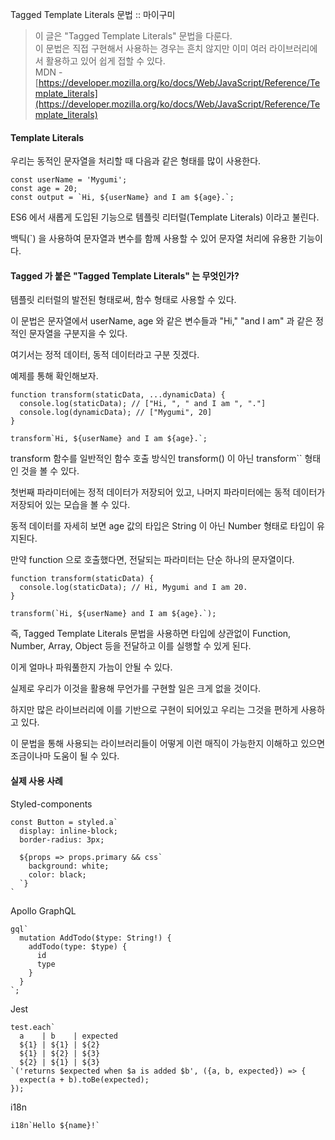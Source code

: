 ﻿
[](https://mygumi.tistory.com/395)

Tagged Template Literals 문법 :: 마이구미


> 이 글은 "Tagged Template Literals" 문법을 다룬다.  
> 이 문법은 직접 구현해서 사용하는 경우는 흔치 않지만 이미 여러 라이브러리에서 활용하고 있어 쉽게 접할 수 있다.  
> MDN -  [https://developer.mozilla.org/ko/docs/Web/JavaScript/Reference/Template_literals](https://developer.mozilla.org/ko/docs/Web/JavaScript/Reference/Template_literals)

#### Template Literals

우리는 동적인 문자열을 처리할 때 다음과 같은 형태를 많이 사용한다.

```
const userName = 'Mygumi';
const age = 20;
const output = `Hi, ${userName} and I am ${age}.`;
```

ES6 에서 새롭게 도입된 기능으로 템플릿 리터럴(Template Literals) 이라고 불린다.

백틱(`) 을 사용하여 문자열과 변수를 함께 사용할 수 있어 문자열 처리에 유용한 기능이다.

#### Tagged 가 붙은 "Tagged Template Literals" 는 무엇인가?

템플릿 리터럴의 발전된 형태로써, 함수 형태로 사용할 수 있다.

이 문법은 문자열에서 userName, age 와 같은 변수들과 "Hi," "and I am" 과 같은 정적인 문자열을 구분지을 수 있다.

여기서는 정적 데이터, 동적 데이터라고 구분 짓겠다.

예제를 통해 확인해보자.

```
function transform(staticData, ...dynamicData) {
  console.log(staticData); // ["Hi, ", " and I am ", "."]
  console.log(dynamicData); // ["Mygumi", 20]
}

transform`Hi, ${userName} and I am ${age}.`;
```

transform 함수를 일반적인 함수 호출 방식인 transform() 이 아닌 transform`` 형태인 것을 볼 수 있다.

첫번째 파라미터에는 정적 데이터가 저장되어 있고, 나머지 파라미터에는 동적 데이터가 저장되어 있는 모습을 볼 수 있다.

  
동적 데이터를 자세히 보면 age 값의 타입은 String 이 아닌 Number 형태로 타입이 유지된다.

만약 function 으로 호출했다면, 전달되는 파라미터는 단순 하나의 문자열이다.

```
function transform(staticData) {
  console.log(staticData); // Hi, Mygumi and I am 20.
}

transform(`Hi, ${userName} and I am ${age}.`);
```

즉, Tagged Template Literals 문법을 사용하면 타입에 상관없이 Function, Number, Array, Object 등을 전달하고 이를 실행할 수 있게 된다.

이게 얼마나 파워풀한지 가늠이 안될 수 있다.

실제로 우리가 이것을 활용해 무언가를 구현할 일은 크게 없을 것이다.

하지만 많은 라이브러리에 이를 기반으로 구현이 되어있고 우리는 그것을 편하게 사용하고 있다.

이 문법을 통해 사용되는 라이브러리들이 어떻게 이런 매직이 가능한지 이해하고 있으면 조금이나마 도움이 될 수 있다.

#### 실제 사용 사례

Styled-components

```
const Button = styled.a`
  display: inline-block;
  border-radius: 3px;

  ${props => props.primary && css`
    background: white;
    color: black;
  `}
`
```

Apollo GraphQL

```
gql`
  mutation AddTodo($type: String!) {
    addTodo(type: $type) {
      id
      type
    }
  }
`;
```

Jest

```
test.each`
  a    | b    | expected
  ${1} | ${1} | ${2}
  ${1} | ${2} | ${3}
  ${2} | ${1} | ${3}
`('returns $expected when $a is added $b', ({a, b, expected}) => {
  expect(a + b).toBe(expected);
});
```

i18n

```
i18n`Hello ${name}!`
```
